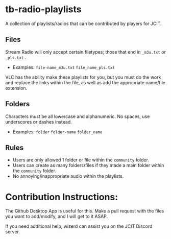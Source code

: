 # tb-radio-playlists
A collection of playlists/radios that can be contributed by players for JCIT.

## Files
Stream Radio will only accept certain filetypes; those that end in ```_m3u.txt``` or ```_pls.txt``` .
- Examples: ```file-name_m3u.txt``` ```file_name_pls.txt```

VLC has the ability make these playlists for you, but you must do the work and replace the links within the file, as well as add the appropriate name/file extension.

## Folders
Characters must be all lowercase and alphanumeric. No spaces, use underscores or dashes instead.
- Examples: ```folder``` ```folder-name``` ```folder_name```

## Rules
* Users are only allowed 1 folder or file within the ```community``` folder.
* Users can create as many folders/files if they made a main folder within the ```community``` folder.
* No annoying/inappropriate audio within the playlists.

# Contribution Instructions:
The Github Desktop App is useful for this. Make a pull request with the files you want to add/modify, and I will get to it ASAP.

If you need additional help, wizerd can assist you on the JCIT Discord server.